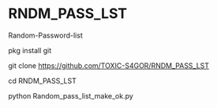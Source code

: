 # RNDM_PASS_LST
Random-Password-list

pkg install git

git clone https://github.com/TOXIC-S4GOR/RNDM_PASS_LST

cd RNDM_PASS_LST

python Random_pass_list_make_ok.py
